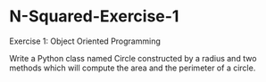 # N-Squared-Exercise-1
Exercise 1: Object Oriented Programming

Write a Python class named Circle constructed by a radius and two methods which will compute the area and the perimeter of a circle.
